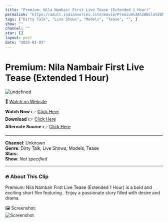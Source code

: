 ```yaml
---
title: "Premium: Nila Nambair First Live Tease (Extended 1 Hour)"
permalink: "https://adult.indianseries.site/movie/Premium%3A%20Nila%20Nambair%20First%20Live%20Tease%20(Extended%201%20Hour)"
tags: ["Dirty Talk", "Live Shows", "Models", "Tease", "", ]
show: ""
channel: ""
star: []
layout: post
date: "2025-01-01"
---
```


# Premium: Nila Nambair First Live Tease (Extended 1 Hour)

![undefined](https://desisins.com/wp-content/uploads/2024/08/Nila-Nambair-First-Live-Tease-Model-LS-DS_cleanup.jpg)

🔗 [Watch on Website](https://adult.indianseries.site/movie/Premium%3A%20Nila%20Nambair%20First%20Live%20Tease%20(Extended%201%20Hour))

**Watch Now** 👉 [Click Here](https://adult.indianseries.site/movie/Premium%3A%20Nila%20Nambair%20First%20Live%20Tease%20(Extended%201%20Hour))  
**Download** 👉 [Click Here](https://adult.indianseries.site/movie/Premium%3A%20Nila%20Nambair%20First%20Live%20Tease%20(Extended%201%20Hour))  
**Alternate Source** 👉 [Click Here](https://adult.indianseries.site/movie/Premium%3A%20Nila%20Nambair%20First%20Live%20Tease%20(Extended%201%20Hour))

---

**Channel**: Unknown  
**Genre**: Dirty Talk, Live Shows, Models, Tease  
**Stars**:   
**Show**: *Not specified*

---

### 🔥 About This Clip

Premium: Nila Nambair First Live Tease (Extended 1 Hour) is a bold and exciting short film featuring . Enjoy a passionate story filled with desire and drama.
 
🖼️ Screenshot:  
![Screenshot](https://desisins.com/wp-content/uploads/2024/08/Nila-Nambair-First-Live-Tease-Model-LS-DS_cleanup.jpg)
